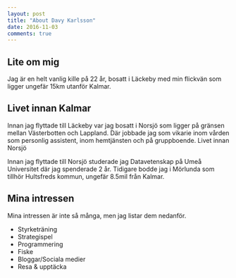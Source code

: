 ```yaml
---
layout: post
title: "About Davy Karlsson"
date: 2016-11-03
comments: true
---
```


## Lite om mig

Jag är en helt vanlig kille på 22 år, bosatt i Läckeby med min flickvän som ligger ungefär 15km utanför Kalmar.

## Livet innan Kalmar

Innan jag flyttade till Läckeby var jag bosatt i Norsjö som ligger på gränsen mellan Västerbotten och Lappland.
Där jobbade jag som vikarie inom vården som personlig assistent, inom hemtjänsten och på gruppboende.
Livet innan Norsjö

Innan jag flyttade till Norsjö studerade jag Datavetenskap på Umeå Universitet där jag spenderade 2 år.
Tidigare bodde jag i Mörlunda som tillhör Hultsfreds kommun, ungefär 8.5mil från Kalmar.

## Mina intressen

Mina intressen är inte så många, men jag listar dem nedanför.

* Styrketräning
* Strategispel
* Programmering
* Fiske
* Bloggar/Sociala medier
* Resa & upptäcka
